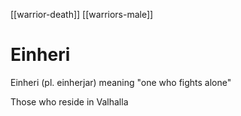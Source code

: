 [[warrior-death]]
[[warriors-male]]
# Einheri
Einheri (pl. einherjar) meaning "one who fights alone"

Those who reside in Valhalla